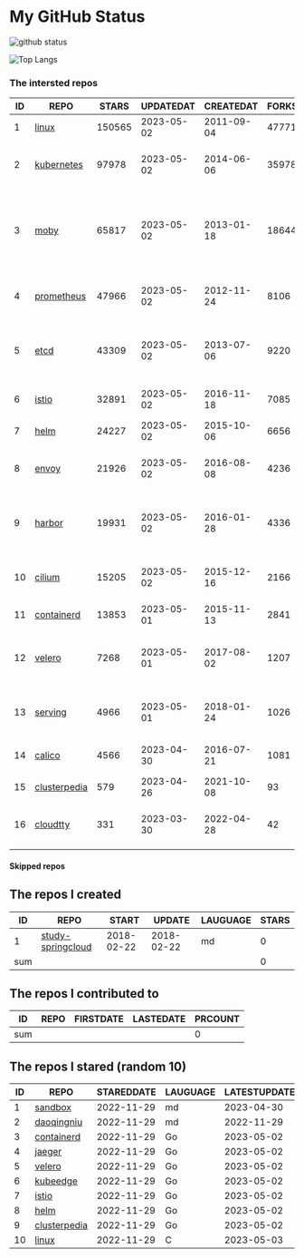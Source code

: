 # My GitHub Status

<img src="https://github-readme-stats-1.yihong0618.vercel.app/api?username=daoqingniu&show_icons=true&&&hide_title=true&count_private=true" alt="github status" />

![Top Langs](https://github-readme-stats-1.yihong0618.vercel.app/api/top-langs/?username=daoqingniu&layout=compact)

<!--START_SECTION:github_repos-->
### The intersted repos
| ID |                              REPO                               | STARS  | UPDATEDAT  | CREATEDAT  | FORKSCOUNT |                                              DESCRIPTIONS                                              |
|----|-----------------------------------------------------------------|--------|------------|------------|------------|--------------------------------------------------------------------------------------------------------|
|  1 | [linux](https://github.com/torvalds/linux)                      | 150565 | 2023-05-02 | 2011-09-04 |      47771 | Linux kernel source tree                                                                               |
|  2 | [kubernetes](https://github.com/kubernetes/kubernetes)          |  97978 | 2023-05-02 | 2014-06-06 |      35978 | Production-Grade Container Scheduling and Management                                                   |
|  3 | [moby](https://github.com/moby/moby)                            |  65817 | 2023-05-02 | 2013-01-18 |      18644 | Moby Project - a collaborative project for the container ecosystem to assemble container-based systems |
|  4 | [prometheus](https://github.com/prometheus/prometheus)          |  47966 | 2023-05-02 | 2012-11-24 |       8106 | The Prometheus monitoring system and time series database.                                             |
|  5 | [etcd](https://github.com/etcd-io/etcd)                         |  43309 | 2023-05-02 | 2013-07-06 |       9220 | Distributed reliable key-value store for the most critical data of a distributed system                |
|  6 | [istio](https://github.com/istio/istio)                         |  32891 | 2023-05-02 | 2016-11-18 |       7085 | Connect, secure, control, and observe services.                                                        |
|  7 | [helm](https://github.com/helm/helm)                            |  24227 | 2023-05-02 | 2015-10-06 |       6656 | The Kubernetes Package Manager                                                                         |
|  8 | [envoy](https://github.com/envoyproxy/envoy)                    |  21926 | 2023-05-02 | 2016-08-08 |       4236 | Cloud-native high-performance edge/middle/service proxy                                                |
|  9 | [harbor](https://github.com/goharbor/harbor)                    |  19931 | 2023-05-02 | 2016-01-28 |       4336 | An open source trusted cloud native registry project that stores, signs, and scans content.            |
| 10 | [cilium](https://github.com/cilium/cilium)                      |  15205 | 2023-05-02 | 2015-12-16 |       2166 | eBPF-based Networking, Security, and Observability                                                     |
| 11 | [containerd](https://github.com/containerd/containerd)          |  13853 | 2023-05-01 | 2015-11-13 |       2841 | An open and reliable container runtime                                                                 |
| 12 | [velero](https://github.com/vmware-tanzu/velero)                |   7268 | 2023-05-01 | 2017-08-02 |       1207 | Backup and migrate Kubernetes applications and their persistent volumes                                |
| 13 | [serving](https://github.com/knative/serving)                   |   4966 | 2023-05-01 | 2018-01-24 |       1026 | Kubernetes-based, scale-to-zero, request-driven compute                                                |
| 14 | [calico](https://github.com/projectcalico/calico)               |   4566 | 2023-04-30 | 2016-07-21 |       1081 | Cloud native networking and network security                                                           |
| 15 | [clusterpedia](https://github.com/clusterpedia-io/clusterpedia) |    579 | 2023-04-26 | 2021-10-08 |         93 | The Encyclopedia of Kubernetes clusters                                                                |
| 16 | [cloudtty](https://github.com/cloudtty/cloudtty)                |    331 | 2023-03-30 | 2022-04-28 |         42 | A Friendly Kubernetes CloudShell (Web Terminal) !                                                      |



#### Skipped repos
<!--END_SECTION:github_repos-->

<!--START_SECTION:my_github-->
## The repos I created
| ID  |                                 REPO                                 |   START    |   UPDATE   | LAUGUAGE | STARS |
|-----|----------------------------------------------------------------------|------------|------------|----------|-------|
|   1 | [study-springcloud](https://github.com/daoqingniu/study-springcloud) | 2018-02-22 | 2018-02-22 | md       |     0 |
| sum |                                                                      |            |            |          |     0 |

## The repos I contributed to
| ID  | REPO | FIRSTDATE | LASTEDATE | PRCOUNT |
|-----|------|-----------|-----------|---------|
| sum |      |           |           |       0 |

## The repos I stared (random 10)
| ID |                              REPO                               | STAREDDATE | LAUGUAGE | LATESTUPDATE |
|----|-----------------------------------------------------------------|------------|----------|--------------|
|  1 | [sandbox](https://github.com/cncf/sandbox)                      | 2022-11-29 | md       | 2023-04-30   |
|  2 | [daoqingniu](https://github.com/daoqingniu/daoqingniu)          | 2022-11-29 | md       | 2022-11-29   |
|  3 | [containerd](https://github.com/containerd/containerd)          | 2022-11-29 | Go       | 2023-05-02   |
|  4 | [jaeger](https://github.com/jaegertracing/jaeger)               | 2022-11-29 | Go       | 2023-05-02   |
|  5 | [velero](https://github.com/vmware-tanzu/velero)                | 2022-11-29 | Go       | 2023-05-02   |
|  6 | [kubeedge](https://github.com/kubeedge/kubeedge)                | 2022-11-29 | Go       | 2023-05-02   |
|  7 | [istio](https://github.com/istio/istio)                         | 2022-11-29 | Go       | 2023-05-02   |
|  8 | [helm](https://github.com/helm/helm)                            | 2022-11-29 | Go       | 2023-05-02   |
|  9 | [clusterpedia](https://github.com/clusterpedia-io/clusterpedia) | 2022-11-29 | Go       | 2023-05-02   |
| 10 | [linux](https://github.com/torvalds/linux)                      | 2022-11-29 | C        | 2023-05-03   |

<!--END_SECTION:my_github-->

